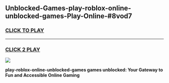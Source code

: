 
## Unblocked-Games-play-roblox-online-unblocked-games-Play-Online-#8vod7
<h3>
<a href="https://premium.freeplayer.one?title=play-roblox-online-unblocked-games&ref=24F">CLICK TO PLAY</a></h3>
<hr>

<h3>
<a href="https://premium.freeplayer.one?title=play-roblox-online-unblocked-games&ref=24F">CLICK 2 PLAY</a>
  
</h3>

<a href="https://premium.freeplayer.one?title=play-roblox-online-unblocked-games&ref=24F/"><img src="https://clearcache.store/games.png"></a>


**play-roblox-online-unblocked-games games unblocked: Your Gateway to Fun and Accessible Online Gaming**
